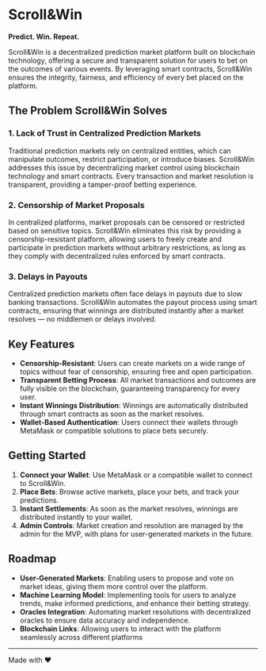 # Scroll&Win

**Predict. Win. Repeat.**

Scroll&Win is a decentralized prediction market platform built on blockchain technology, offering a secure and transparent solution for users to bet on the outcomes of various events. By leveraging smart contracts, Scroll&Win ensures the integrity, fairness, and efficiency of every bet placed on the platform.

## The Problem Scroll&Win Solves

### 1. Lack of Trust in Centralized Prediction Markets
Traditional prediction markets rely on centralized entities, which can manipulate outcomes, restrict participation, or introduce biases. Scroll&Win addresses this issue by decentralizing market control using blockchain technology and smart contracts. Every transaction and market resolution is transparent, providing a tamper-proof betting experience.

### 2. Censorship of Market Proposals
In centralized platforms, market proposals can be censored or restricted based on sensitive topics. Scroll&Win eliminates this risk by providing a censorship-resistant platform, allowing users to freely create and participate in prediction markets without arbitrary restrictions, as long as they comply with decentralized rules enforced by smart contracts.

### 3. Delays in Payouts
Centralized prediction markets often face delays in payouts due to slow banking transactions. Scroll&Win automates the payout process using smart contracts, ensuring that winnings are distributed instantly after a market resolves — no middlemen or delays involved.

## Key Features

- **Censorship-Resistant**: Users can create markets on a wide range of topics without fear of censorship, ensuring free and open participation.
- **Transparent Betting Process**: All market transactions and outcomes are fully visible on the blockchain, guaranteeing transparency for every user.
- **Instant Winnings Distribution**: Winnings are automatically distributed through smart contracts as soon as the market resolves.
- **Wallet-Based Authentication**: Users connect their wallets through MetaMask or compatible solutions to place bets securely.

## Getting Started

1. **Connect your Wallet**: Use MetaMask or a compatible wallet to connect to Scroll&Win.
2. **Place Bets**: Browse active markets, place your bets, and track your predictions.
3. **Instant Settlements**: As soon as the market resolves, winnings are distributed instantly to your wallet.
4. **Admin Controls**: Market creation and resolution are managed by the admin for the MVP, with plans for user-generated markets in the future.

## Roadmap

- **User-Generated Markets**: Enabling users to propose and vote on market ideas, giving them more control over the platform.
- **Machine Learning Model**: Implementing tools for users to analyze trends, make informed predictions, and enhance their betting strategy.
- **Oracles Integration**: Automating market resolutions with decentralized oracles to ensure data accuracy and independence.
- **Blockchain Links**: Allowing users to interact with the platform seamlessly across different platforms
---

Made with ❤️
